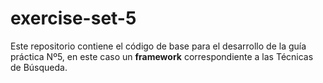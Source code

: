 # exercise-set-5

Este repositorio contiene el código de base para el desarrollo de la guía práctica Nº5, en este caso un **framework** correspondiente a las Técnicas de Búsqueda.
